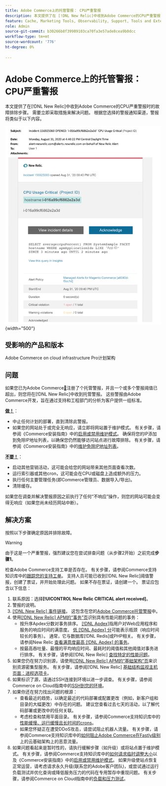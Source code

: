 ```yaml
---
title: Adobe Commerce上的托管警报： CPU严重警报
description: 本文提供了在 [!DNL New Relic]中收到Adobe Commerce的CPU严重警报时的故障排除步骤。 需要立即采取措施来解决问题。
feature: Cache, Marketing Tools, Observability, Support, Tools and External Services
role: Admin
source-git-commit: b30266b8f39989103ca70fa3e57ade8cea9b0dcc
workflow-type: tm+mt
source-wordcount: '776'
ht-degree: 0%

---
```


# Adobe Commerce上的托管警报： CPU严重警报

本文提供了在[!DNL New Relic]中收到Adobe Commerce的CPU严重警报时的故障排除步骤。 需要立即采取措施来解决问题。 根据您选择的警报通知渠道，警报将类似于以下内容。

![磁盘严重警报](../../assets/managed-alerts/cpu-critical-magento-managed.png){width="500"}

## 受影响的产品和版本

Adobe Commerce on cloud infrastructure Pro计划架构

## 问题

如果您已为Adobe Commerce[&#128279;](managed-alerts-for-magento-commerce.md)注册了个托管警报，并且一个或多个警报阈值已超出，则您将在[!DNL New Relic]中收到托管警报。 这些警报由Adobe Commerce开发，旨在通过支持和工程部门的分析为客户提供一组标准。

<u>**做！**</u>：

* 中止任何计划的部署，直到清除此警报。
* 如果您的网站处于或完全无响应，请立即将网站置于维护模式。 有关步骤，请参阅《Commerce安装指南》中的[启用或禁用维护模式](https://experienceleague.adobe.com/zh-hans/docs/commerce-operations/installation-guide/tutorials/maintenance-mode)。 确保将您的IP添加到免除IP地址列表，以确保您仍然能够访问站点进行故障排除。 有关步骤，请参阅《Commerce安装指南》中的[维护免除IP地址列表](https://experienceleague.adobe.com/zh-hans/docs/commerce-operations/installation-guide/tutorials/maintenance-mode#maintain-the-list-of-exempt-ip-addresses)。

<u>**不要！**</u>：

* 启动其他营销活动，这可能会给您的网站带来其他页面查看次数。
* 运行索引器或其他cron，这可能会在CPU或磁盘上造成额外的压力。
* 执行任何主要管理任务(即Commerce管理员、数据导入/导出)。
* 清除缓存。

如果您在调查并解决警报原因之前执行了任何“不响应”操作，则您的网站可能会变得无响应（如果您尚未经历网站中断）。

## 解决方案

按照以下步骤确定原因并排除故障。

>[!WARNING]
>
>由于这是一个严重警报，强烈建议您在尝试排查问题（从步骤2开始）之前完成&#x200B;**步骤1**。

检查Adobe Commerce支持工单是否存在。 有关步骤，请参阅Commerce支持知识库中的[跟踪您的支持工单](https://experienceleague.adobe.com/zh-hans/docs/commerce-knowledge-base/kb/help-center-guide/magento-help-center-user-guide#track-support-case)。 支持人员可能已收到[!DNL New Relic]阈值警报，创建了票证，并开始处理此问题。 如果不存在票证，请创建一个。 票证应包含以下信息：

1. 联系原因：选择&#x200B;**[!UICONTROL New Relic CRITICAL alert received]**。
1. 警报的说明。
1. [[!DNL New Relic] 事件链接](https://docs.newrelic.com/docs/alerts-applied-intelligence/new-relic-alerts/alert-incidents/view-violation-event-details-incidents)。 这包含在您的[Adobe Commerce托管警报](managed-alerts-for-magento-commerce.md)中。
1. 使用[[!DNL New Relic] APM的“事务”页](https://docs.newrelic.com/docs/apm/applications-menu/monitoring/transactions-page-find-specific-performance-problems)识别具有性能问题的事务：
   * 按升序Apdex分数对事务排序。 [[!DNL Apdex]](https://docs.newrelic.com/docs/apm/new-relic-apm/apdex/apdex-measure-user-satisfaction)指用户对Web应用程序和服务的响应时间的满意度。 [低 [!DNL Apdex] 分](managed-alerts-for-magento-commerce-apdex-warning-alert.md)可能表示瓶颈（响应时间较长的事务）。 通常，它与数据库[!DNL Redis]或PHP相关。 有关步骤，请参阅New Relic [查看满意度最高 [!DNL Apdex] 的事务](https://docs.newrelic.com/docs/apm/new-relic-apm/apdex/view-your-apdex-score#apdex-dissat)。
   * 按最高吞吐量、最慢的平均响应时间、最耗时的阈值和其他阈值对事务进行排序。 有关步骤，请参阅[!DNL New Relic] [查找特定的性能问题](https://docs.newrelic.com/docs/apm/applications-menu/monitoring/transactions-page-find-specific-performance-problems)。
1. 如果您仍在努力识别源，请使用[[!DNL New Relic] APM的“基础架构”页](https://docs.newrelic.com/docs/infrastructure/infrastructure-ui-pages/infra-hosts-ui-page)来识别资源密集型服务。 有关步骤，请参阅[!DNL New Relic] [基础结构监视主机页面：进程选项卡](https://docs.newrelic.com/docs/infrastructure/infrastructure-ui-pages/infra-hosts-ui-page/#processes)。
1. 如果标识了源，请通过SSH连接到环境以进一步调查。 有关步骤，请参阅Commerce on Cloud指南中的[SSH到您的环境](https://experienceleague.adobe.com/docs/commerce-cloud-service/user-guide/develop/secure-connections.html?lang=zh-Hans)。
1. 如果你还在努力找出问题的根源：
   * 查看最近的趋势，以确定最近的代码部署或配置更改（例如，新客户组和目录的大幅更改）中存在的问题。 建议您查看过去七天的活动，以了解代码部署或更改中的任何关联。
   * 考虑检查和禁用平面目录。 有关步骤，请参阅Commerce支持知识库中的[性能缓慢、运行缓慢且长时间的crons](https://experienceleague.adobe.com/zh-hans/docs/commerce-knowledge-base/kb/troubleshooting/miscellaneous/slow-performance-slow-and-long-running-crons)。
   * 如果您怀疑正在遭受DDoS攻击，请尝试阻止机器人流量。 有关步骤，请参阅Commerce支持知识库中的[如何阻止Adobe Commerce在Fastly级别](https://experienceleague.adobe.com/zh-hans/docs/commerce-knowledge-base/kb/how-to/block-malicious-traffic-for-magento-commerce-on-fastly-level)上的云基础架构上的恶意流量。
1. 如果问题看起来是暂时性的，请执行缓解步骤（如升级）或将站点置于维护模式。 有关步骤，请参阅Commerce支持知识库中的[如何请求临时调整大小](https://experienceleague.adobe.com/zh-hans/docs/commerce-knowledge-base/kb/how-to/how-to-request-temporary-magento-upsize)以及《Commerce安装指南》中的[启用或禁用维护模式](https://experienceleague.adobe.com/zh-hans/docs/commerce-operations/installation-guide/tutorials/maintenance-mode)。 如果升级使站点恢复正常运营，请考虑请求永久升级(联系您的Adobe客户团队)，或尝试通过运行负载测试并优化查询或降低服务压力的代码在专用暂存中重现问题。 有关步骤，请参阅Commerce on Cloud指南中的[负载和压力测试](https://experienceleague.adobe.com/zh-hans/docs/commerce-cloud-service/user-guide/develop/test/staging-and-production#load-and-stress-testing)。
